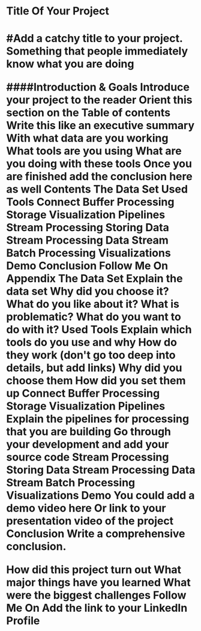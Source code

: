 <h1>Title Of Your Project<h1>
#Add a catchy title to your project. Something that people immediately know what you are doing

####Introduction & Goals
Introduce your project to the reader
Orient this section on the Table of contents
Write this like an executive summary
With what data are you working
What tools are you using
What are you doing with these tools
Once you are finished add the conclusion here as well
Contents
The Data Set
Used Tools
Connect
Buffer
Processing
Storage
Visualization
Pipelines
Stream Processing
Storing Data Stream
Processing Data Stream
Batch Processing
Visualizations
Demo
Conclusion
Follow Me On
Appendix
The Data Set
Explain the data set
Why did you choose it?
What do you like about it?
What is problematic?
What do you want to do with it?
Used Tools
Explain which tools do you use and why
How do they work (don't go too deep into details, but add links)
Why did you choose them
How did you set them up
Connect
Buffer
Processing
Storage
Visualization
Pipelines
Explain the pipelines for processing that you are building
Go through your development and add your source code
Stream Processing
Storing Data Stream
Processing Data Stream
Batch Processing
Visualizations
Demo
You could add a demo video here
Or link to your presentation video of the project
Conclusion
Write a comprehensive conclusion.

How did this project turn out
What major things have you learned
What were the biggest challenges
Follow Me On
Add the link to your LinkedIn Profile
